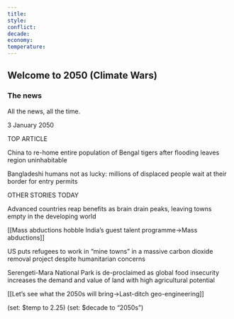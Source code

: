 ```yaml
---
title: 
style: 
conflict: 
decade: 
economy: 
temperature: 
---
```


## Welcome to 2050 (Climate Wars)

### The news

All the news, all the time.

3 January 2050

TOP ARTICLE

China to re-home entire population of Bengal tigers after flooding leaves region uninhabitable

Bangladeshi humans not as lucky: millions of displaced people wait at their border for entry permits

OTHER STORIES TODAY

Advanced countries reap benefits as brain drain peaks, leaving towns empty in the developing world

[[Mass abductions hobble India’s guest talent programme->Mass abductions]]

US puts refugees to work in “mine towns” in a massive carbon dioxide removal project despite humanitarian concerns

Serengeti-Mara National Park is de-proclaimed as global food insecurity increases the demand and value of land with high agricultural potential

[[Let’s see what the 2050s will bring->Last-ditch geo-engineering]]

(set: $temp to 2.25) (set: $decade to “2050s”)
